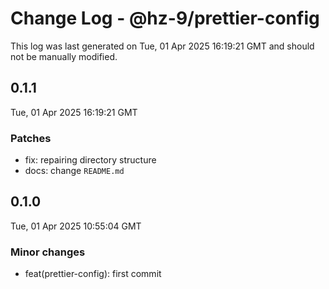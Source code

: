 # Change Log - @hz-9/prettier-config

This log was last generated on Tue, 01 Apr 2025 16:19:21 GMT and should not be manually modified.

## 0.1.1
Tue, 01 Apr 2025 16:19:21 GMT

### Patches

- fix: repairing directory structure
- docs: change `README.md`

## 0.1.0
Tue, 01 Apr 2025 10:55:04 GMT

### Minor changes

- feat(prettier-config): first commit

